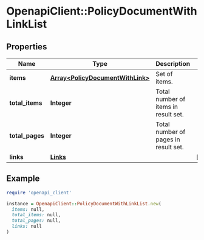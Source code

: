 # OpenapiClient::PolicyDocumentWithLinkList

## Properties

| Name | Type | Description | Notes |
| ---- | ---- | ----------- | ----- |
| **items** | [**Array&lt;PolicyDocumentWithLink&gt;**](PolicyDocumentWithLink.md) | Set of items. |  |
| **total_items** | **Integer** | Total number of items in result set. |  |
| **total_pages** | **Integer** | Total number of pages in result set. |  |
| **links** | [**Links**](Links.md) |  | [optional] |

## Example

```ruby
require 'openapi_client'

instance = OpenapiClient::PolicyDocumentWithLinkList.new(
  items: null,
  total_items: null,
  total_pages: null,
  links: null
)
```

